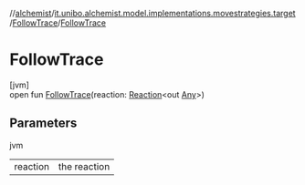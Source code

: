 //[alchemist](../../../index.md)/[it.unibo.alchemist.model.implementations.movestrategies.target](../index.md)/[FollowTrace](index.md)/[FollowTrace](-follow-trace.md)

# FollowTrace

[jvm]\
open fun [FollowTrace](-follow-trace.md)(reaction: [Reaction](../../it.unibo.alchemist.model.interfaces/-reaction/index.md)<out [Any](https://kotlinlang.org/api/latest/jvm/stdlib/kotlin/-any/index.html)>)

## Parameters

jvm

| | |
|---|---|
| reaction | the reaction |
